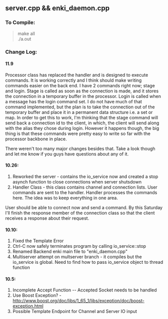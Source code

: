 ## server.cpp && enki_daemon.cpp

### To Compile:
> make all</br>
> ./a.out

### Change Log:

#### 11.9
Processor class has replaced the handler and is designed to execute commands. It is working correctly and I think should make writing commands easier on the back end. I have 2 commands right now; stage and login. Stage is called as soon as the connection is made, and it stores the connection in a temporary buffer in the processor. Login is called when a message has the login command set. I do not have much of that command implemented, but the plan is to take the connection out of the temporary buffer and place it in a permanent data structure i.e. a set or map. In order to get this to work, I'm thinking that the stage command will send back a connection id to the client, in which, the client will send along with the alias they chose during login. However it happens though, the big thing is that these commands were pretty easy to write so far with the processor backbone in place.

There weren't too many major changes besides that. Take a look though and let me know if you guys have questions about any of it.

#### 10.26:
1. Reworked the server - contains the io_service now and created a stop asynch function to close connections when server shutsdown
2. Handler Class - this class contains channel and connection lists. User commands are sent to the handler. Handler processes the commands
here. The idea was to keep everything in one area.

User should be able to connect now and send a command. By this Saturday I'll finish the response member of the connection class so that the client receives a response about their request.


#### 10.10:
1. Fixed the Template Error
2. Ctrl-C now safely terminates program by calling io_service::stop
3. Renamed Backend enki main file to "enki_daemon.cpp"
4. Multiserver attempt on multserver branch - it compiles but the io_service is global. Need to find how to pass io_service object to thread function

#### 10.5:
1. Incomplete Accept Function -- Accepted Socket needs to be handled
2. Use Boost Exception? - http://www.boost.org/doc/libs/1_65_1/libs/exception/doc/boost-exception.html
3. Possible Template Endpoint for Channel and Server IO input
